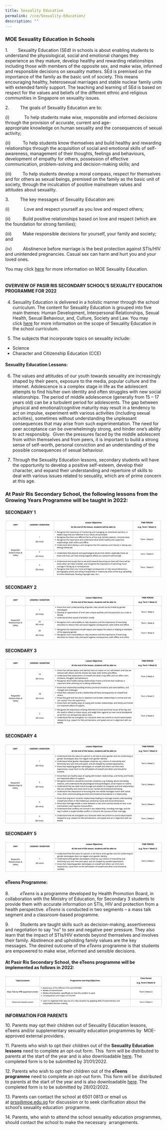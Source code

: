 ```yaml
---
title: Sexuality Education
permalink: /cce/Sexuality-Education/
description: ""
---
```

### MOE Sexuality Education in Schools


1.        Sexuality Education (SEd) in schools is about enabling students to understand the physiological, social and emotional changes they experience as they mature, develop healthy and rewarding relationships including those with members of the opposite sex, and make wise, informed and responsible decisions on sexuality matters. SEd is premised on the importance of the family as the basic unit of society. This means encouraging healthy, heterosexual marriages and stable nuclear family units with extended family support. The teaching and learning of SEd is based on respect for the values and beliefs of the different ethnic and religious communities in Singapore on sexuality issues.

2.         The goals of Sexuality Education are to:

(i)            To help students make wise, responsible and informed decisions through the provision of accurate, current and age-appropriate knowledge on human sexuality and the consequences of sexual activity;

(ii)          To help students know themselves and build healthy and rewarding relationships through the acquisition of social and emotional skills of self-awareness, management of their thoughts, feelings and behaviours, development of empathy for others, possession of effective communication, problem-solving and decision-making skills; and

(iii)         To help students develop a moral compass, respect for themselves and for others as sexual beings, premised on the family as the basic unit of society, through the inculcation of positive mainstream values and attitudes about sexuality.

3.         The key messages of Sexuality Education are:

(i)            Love and respect yourself as you love and respect others;

(ii)          Build positive relationships based on love and respect (which are the foundation for strong families);

(iii)         Make responsible decisions for yourself, your family and society; and

(iv)         Abstinence before marriage is the best protection against STIs/HIV and unintended pregnancies. Casual sex can harm and hurt you and your loved ones.  
  
You may click [here](https://www.moe.gov.sg/education/programmes/social-and-emotional-learning/sexuality-education) for more information on MOE Sexuality Education.              
 
#### OVERVIEW OF PASIR RIS SECONDARY SCHOOL’S SEXUALITY EDUCATION PROGRAMME FOR 2022
  
4.   Sexuality Education is delivered in a holistic manner through the school curriculum. The content for Sexuality Education is grouped into five main themes: Human Development, Interpersonal Relationships, Sexual Health, Sexual Behaviour, and, Culture, Society and Law. You may click [here](https://www.moe.gov.sg/education/programmes/social-and-emotional-learning/sexuality-education/scope-and-teaching-approach-of-sexuality-education-in-schools) for more information on the scope of Sexuality Education in the school curriculum.

5. The subjects that incorporate topics on sexuality include:

* Science
* Character and Citizenship Education (CCE)

#### Sexuality Education Lessons:

6. The values and attitudes of our youth towards sexuality are increasingly shaped by their peers, exposure to the media, popular culture and the internet. Adolescence is a complex stage in life as the adolescent attempts to find his/her own identity and often struggles with new social relationships. The period of middle adolescence (generally from 15 – 17 years old) can be a turbulent period for adolescents. The gap between physical and emotional/cognitive maturity may result in a tendency to act on impulse, experiment with various activities (including sexual activities), sometimes without understanding the unpleasant consequences that may arise from such experimentation. The need for peer acceptance can be overwhelmingly strong, and hinder one’s ability to act responsibly.  Given the pressures faced by the middle adolescent from within themselves and from peers, it is important to build a strong sense of self-worth, personal conviction and an understanding of the possible consequences of sexual behaviour.

7. Through the Sexuality Education lessons, secondary students will have the opportunity to develop a positive self-esteem, develop their character, and expand their understanding and repertoire of skills to deal with various issues related to sexuality, which are of prime concern at this age.  

### **At Pasir Ris Secondary School, the following lessons from the Growing Years Programme will be taught in 2022:**

#### **SECONDARY 1**
![](/images/sec%201%20sex.png)

#### **SECONDARY 2**
![](/images/sec%202%20sex.png)

#### **SECONDARY 3**
![](/images/sec%203%20sex.png)

#### **SECONDARY 4**
![](/images/sec%204%20sex.png)

#### **SECONDARY 5**
![](/images/sec%205%20sex.png)

#### **eTeens Programme:**

8.         _eTeens_ is a programme developed by Health Promotion Board, in collaboration with the Ministry of Education, for Secondary 3 students to provide them with accurate information on STIs, HIV and protection from a health perspective. _eTeens_ is conducted in two segments – a mass talk segment and a classroom-based programme.

9.         Students are taught skills such as decision-making, assertiveness and negotiation to say “no” to sex and negative peer pressure. They also learn that the impact of STIs/HIV extends beyond themselves and involves their family. Abstinence and upholding family values are the key messages. The desired outcome of the _eTeens_ programme is that students are empowered to make wise, informed and sensible decisions.

#### **At Pasir Ris Secondary School, the eTeens programme will be implemented as follows in 2022:**

![](/images/eTeens.png)

**INFORMATION FOR PARENTS** 

  

10\. Parents may opt their children out of Sexuality Education lessons, eTeens and/or supplementary sexuality education programmes by  MOE-approved external providers.

  

11\. Parents who wish to opt their children out of the **Sexuality Education lessons** need to complete an opt-out form. This  form will be distributed to parents at the start of the year and is also downloadable [here](/files/Annex%20A.pdf). The completed form is to be submitted by 31/01/2022.

  

12\. Parents who wish to opt their children out of the **eTeens programme** need to complete an opt-out form. This form will be  distributed to parents at the start of the year and is also downloadable [here](/files/Annex%20B.pdf). The completed form is to be submitted by 28/02/2022.

  

13\. Parents can contact the school at 6501 0813 or email us at [prss@moe.edu.sg](mailto:prss@moe.edu.sg) for discussion or to seek clarification about the school’s sexuality education  programme.

  

14\. Parents, who wish to attend the school sexuality education programmes, should contact the school to make the necessary  arrangements.
